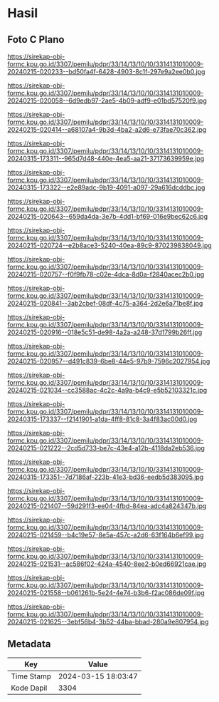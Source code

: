 # Hasil

## Foto C Plano

https://sirekap-obj-formc.kpu.go.id/3307/pemilu/pdpr/33/14/13/10/10/3314131010009-20240215-020233--bd50fa4f-6428-4903-8c1f-297e9a2ee0b0.jpg

https://sirekap-obj-formc.kpu.go.id/3307/pemilu/pdpr/33/14/13/10/10/3314131010009-20240215-020058--6d9edb97-2ae5-4b09-adf9-e01bd57520f9.jpg

https://sirekap-obj-formc.kpu.go.id/3307/pemilu/pdpr/33/14/13/10/10/3314131010009-20240215-020414--a68107a4-9b3d-4ba2-a2d6-e73fae70c362.jpg

https://sirekap-obj-formc.kpu.go.id/3307/pemilu/pdpr/33/14/13/10/10/3314131010009-20240315-173311--965d7d48-440e-4ea5-aa21-37173639959e.jpg

https://sirekap-obj-formc.kpu.go.id/3307/pemilu/pdpr/33/14/13/10/10/3314131010009-20240315-173322--e2e89adc-9b19-4091-a097-29a616dcddbc.jpg

https://sirekap-obj-formc.kpu.go.id/3307/pemilu/pdpr/33/14/13/10/10/3314131010009-20240215-020643--659da4da-3e7b-4dd1-bf69-016e9bec62c6.jpg

https://sirekap-obj-formc.kpu.go.id/3307/pemilu/pdpr/33/14/13/10/10/3314131010009-20240215-020724--e2b8ace3-5240-40ea-89c9-870239838049.jpg

https://sirekap-obj-formc.kpu.go.id/3307/pemilu/pdpr/33/14/13/10/10/3314131010009-20240215-020757--f0f9fb78-c02e-4dca-8d0a-f2840acec2b0.jpg

https://sirekap-obj-formc.kpu.go.id/3307/pemilu/pdpr/33/14/13/10/10/3314131010009-20240215-020841--3ab2cbef-08df-4c75-a364-2d2e6a71be8f.jpg

https://sirekap-obj-formc.kpu.go.id/3307/pemilu/pdpr/33/14/13/10/10/3314131010009-20240215-020916--018e5c51-de98-4a2a-a248-37d1799b26ff.jpg

https://sirekap-obj-formc.kpu.go.id/3307/pemilu/pdpr/33/14/13/10/10/3314131010009-20240215-020957--d491c839-6be8-44e5-97b9-7596c2027954.jpg

https://sirekap-obj-formc.kpu.go.id/3307/pemilu/pdpr/33/14/13/10/10/3314131010009-20240215-021034--cc3588ac-4c2c-4a9a-b4c9-e5b52103321c.jpg

https://sirekap-obj-formc.kpu.go.id/3307/pemilu/pdpr/33/14/13/10/10/3314131010009-20240315-173337--f2141901-a1da-4ff8-81c8-3a4f83ac00d0.jpg

https://sirekap-obj-formc.kpu.go.id/3307/pemilu/pdpr/33/14/13/10/10/3314131010009-20240215-021222--2cd5d733-be7c-43e4-a12b-4118da2eb536.jpg

https://sirekap-obj-formc.kpu.go.id/3307/pemilu/pdpr/33/14/13/10/10/3314131010009-20240315-173351--7d7186af-223b-41e3-bd36-eedb5d383095.jpg

https://sirekap-obj-formc.kpu.go.id/3307/pemilu/pdpr/33/14/13/10/10/3314131010009-20240215-021407--59d291f3-ee04-4fbd-84ea-adc4a824347b.jpg

https://sirekap-obj-formc.kpu.go.id/3307/pemilu/pdpr/33/14/13/10/10/3314131010009-20240215-021459--b4c19e57-8e5a-457c-a2d6-63f164b6ef99.jpg

https://sirekap-obj-formc.kpu.go.id/3307/pemilu/pdpr/33/14/13/10/10/3314131010009-20240215-021531--ac586f02-424a-4540-8ee2-b0ed66921cae.jpg

https://sirekap-obj-formc.kpu.go.id/3307/pemilu/pdpr/33/14/13/10/10/3314131010009-20240215-021558--b061261b-5e24-4e74-b3b6-f2ac086de09f.jpg

https://sirekap-obj-formc.kpu.go.id/3307/pemilu/pdpr/33/14/13/10/10/3314131010009-20240215-021625--3ebf56b4-3b52-44ba-bbad-280a9e807954.jpg


## Metadata

| Key        | Value               |
| ---------- | ------------------- |
| Time Stamp | 2024-03-15 18:03:47 |
| Kode Dapil | 3304                |



